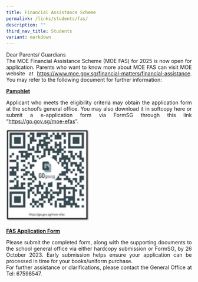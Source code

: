 ```yaml
---
title: Financial Assistance Scheme
permalink: /links/students/fas/
description: ""
third_nav_title: Students
variant: markdown
---
```

<div align="justify">
	
<p>Dear Parents/ Guardians<br>The MOE Financial Assistance Scheme (MOE FAS) for 2025 is now open for application. Parents who want to know more about MOE FAS can visit MOE website at&nbsp;<a href="https://www.moe.gov.sg/financial-matters/financial-assistance" target="_blank" rel="noopener">https://www.moe.gov.sg/financial-matters/financial-assistance</a>. You may refer to the following document for further information:</p>

<p><strong><a href="/files/FAS/Document_4a_MOE_FAS_pamphlet__EL_.pdf" target="_blank" rel="noopener noreferrer" data-icon="" data-fallback="Find out more">Pamphlet</a></strong></p>

<p>Applicant who meets the eligibility criteria may obtain the application form at the school’s general office. You may also download it in softcopy here or submit a e-application form via FormSG through this link “<a href="https://go.gov.sg/moe-efas" target="_blank" rel="noopener">https://go.gov.sg/moe-efas</a>”.&nbsp;</p>

<img style="height:250px; width:auto" alt="fasqr" src="/images/FAS/fasqr2024.jpg">

<p><strong><a href="/files/FAS/MOE_FAS_Application_Form_2025.pdf" target="_blank" rel="noopener noreferrer" data-icon="" data-fallback="Find out more">FAS Application Form</a></strong></p>

<p>Please submit the completed form, along with the supporting documents to the school general office via either hardcopy submission or FormSG, by 26 October 2023. Early submission helps ensure your application can be processed in time for your books/uniform purchase.<br>For further assistance or clarifications, please contact the General Office at Tel: 67598547.</p>
	
</div>